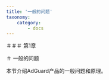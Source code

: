 ```yaml
---
title: '一般的问题'
taxonomy:
    category:
        - docs
---
```


＃＃＃ 第1章

＃ 一般的问题

本节介绍AdGuard产品的一般问题和原理。
